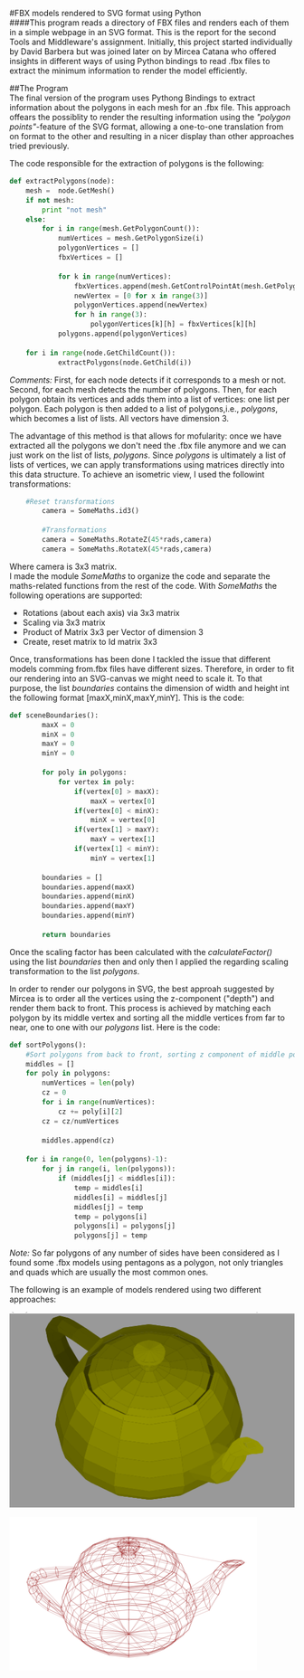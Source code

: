 #FBX models rendered to SVG format using Python  
####This program reads a directory of FBX files and renders each of them in a simple webpage in an SVG format.
This is the report for the second Tools and Middleware's assignment. Initially, this project started individually by David Barbera but was joined later on by Mircea Catana who offered insights in different ways of using Python bindings to read .fbx files to extract the minimum information to render the model efficiently.

##The Program  
The final version of the program uses Pythong Bindings to extract information about the polygons in each mesh for an .fbx file. This approach offears the possiblity to render the resulting information using the *"polygon points"*-feature of the SVG format, allowing a one-to-one translation from on format to the other and resulting in a nicer display than other approaches tried previously. 

The code responsible for the extraction of polygons is the following:  
```python  
def extractPolygons(node):
    mesh =  node.GetMesh()
    if not mesh:
        print "not mesh"
    else:
        for i in range(mesh.GetPolygonCount()):
            numVertices = mesh.GetPolygonSize(i)
            polygonVertices = []
            fbxVertices = []
           
            for k in range(numVertices):
                fbxVertices.append(mesh.GetControlPointAt(mesh.GetPolygonVertex(i,k)))
                newVertex = [0 for x in range(3)]
                polygonVertices.append(newVertex)
                for h in range(3):
                    polygonVertices[k][h] = fbxVertices[k][h]
            polygons.append(polygonVertices)
            
    for i in range(node.GetChildCount()):
            extractPolygons(node.GetChild(i))
```  
*Comments:*  First, for each node detects if it corresponds to a mesh or not. Second, for each mesh detects the number of polygons. Then, for each polygon obtain its vertices and adds them into a list of vertices: one list per polygon. Each polygon is then added to a list of polygons,i.e., *polygons*, which becomes a list of lists. All vectors have dimension 3.

The advantage of this method is that allows for mofularity: once we have extracted all the polygons we don't need the .fbx file anymore and we can just work on the list of lists, *polygons*. Since *polygons* is ultimately a list of lists of vertices, we can apply transformations using matrices directly into this data structure. To achieve an isometric view, I used the followint transformations:
```python  
	#Reset transformations
        camera = SomeMaths.id3()

        #Transformations
        camera = SomeMaths.RotateZ(45*rads,camera)
        camera = SomeMaths.RotateX(45*rads,camera)
```  
Where camera is 3x3 matrix.  
I made the module *SomeMaths* to organize the code and separate the maths-related functions from the rest of the code. With *SomeMaths* the following operations are supported:  
- Rotations (about each axis) via 3x3 matrix
- Scaling via 3x3 matrix
- Product of Matrix 3x3 per Vector of dimension 3
- Create, reset matrix to Id matrix 3x3  

Once, transformations has been done I tackled the issue that different models comming from.fbx files have different sizes. Therefore, in order to fit our rendering into an SVG-canvas we might need to scale it. To that purpose, the list *boundaries* contains the dimension of width and height int the following format [maxX,minX,maxY,minY]. This is the code:  
```python  
def sceneBoundaries():
        maxX = 0
        minX = 0
        maxY = 0
        minY = 0

        for poly in polygons:
            for vertex in poly:
                if(vertex[0] > maxX):
                    maxX = vertex[0]
                if(vertex[0] < minX): 
                    minX = vertex[0]
                if(vertex[1] > maxY):
                    maxY = vertex[1]
                if(vertex[1] < minY):
                    minY = vertex[1]

        boundaries = []
        boundaries.append(maxX)
        boundaries.append(minX)
        boundaries.append(maxY)
        boundaries.append(minY)

        return boundaries
```  
Once the scaling factor has been calculated with the *calculateFactor()* using the list *boundaries* then and only then I applied the regarding scaling transformation to the list *polygons*. 

In order to render our polygons in SVG, the best approah suggested by Mircea is to order all the vertices using the z-component ("depth") and render them back to front. This process is achieved by matching each polygon by its middle vertex and sorting all the middle vertices from far to near, one to one with our *polygons* list.
Here is the code:  
```python
def sortPolygons():
    #Sort polygons from back to front, sorting z component of middle point of each polygon from large to small.
    middles = []
    for poly in polygons:
        numVertices = len(poly)
        cz = 0
        for i in range(numVertices):
            cz += poly[i][2]
        cz = cz/numVertices

        middles.append(cz)

    for i in range(0, len(polygons)-1):
        for j in range(i, len(polygons)):
            if (middles[j] < middles[i]):
                temp = middles[i]
                middles[i] = middles[j]
                middles[j] = temp
                temp = polygons[i]
                polygons[i] = polygons[j]
                polygons[j] = temp
``` 
*Note:* So far polygons of any number of sides have been considered as I found some .fbx models using pentagons as a polygon, not only triangles and quads which are usually the most common ones.  

The following is an example of models rendered using two different approaches:

![alt text](https://github.com/DavidBarbera/ToolsAndMiddleware/blob/master/FBX_Web/report/TeaPot.png "Tea Pot Solid")

![alt text](https://github.com/DavidBarbera/ToolsAndMiddleware/blob/master/FBX_Web/report/TeaPotLines.png "Tea Pot Lines")




	



